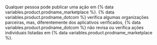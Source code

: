Qualquer pessoa pode publicar uma ação em {% data variables.product.prodname_marketplace %}. {% data variables.product.prodname_dotcom %} verifica algumas organizações parceiras, mas, diferentemente dos aplicativos verificados, {% data variables.product.prodname_dotcom %} não revisa ou verifica ações individuais listadas em {% data variables.product.prodname_marketplace %}.
